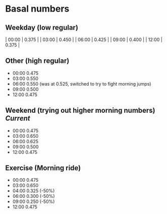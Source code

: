 # Basal numbers

## Weekday (low regular)

| 00:00 | 0.375 |
| 03:00 | 0.450 |
| 06:00 | 0.425 |
| 09:00 | 0.400 |
| 12:00 | 0.375 |

## Other (high regular)

- 00:00     0.475
- 03:00     0.550
- 06:00     0.550 (was at 0.525, switched to try to fight morning jumps)
- 09:00     0.500
- 12:00     0.475

## Weekend (trying out higher morning numbers) *Current*

- 00:00     0.475
- 03:00     0.650
- 06:00     0.625
- 09:00     0.500
- 12:00     0.475

## Exercise (Morning ride)

- 00:00     0.475
- 03:00     0.650
- 04:00	  0.325 	(-50%)
- 06:00     0.300 	(-50%)
- 09:00     0.250 	(-50%)
- 12:00     0.475